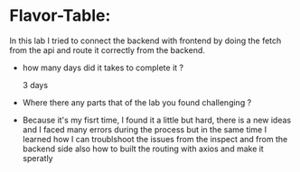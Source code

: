 # Flavor-Table:
 In this lab I tried to connect the backend with frontend by doing the fetch from the api and route it correctly from the backend.

 - how many days did it takes to complete it ?
   
   3 days

- Where there any parts that of the lab you found challenging ?
- Because it's my fisrt time, I found it a little but hard, there is a new ideas and I faced many errors during the process but in the same time
  I learned how I can troublshoot the issues from the inspect and from the backend side also how to built the routing with axios and make it speratly 
